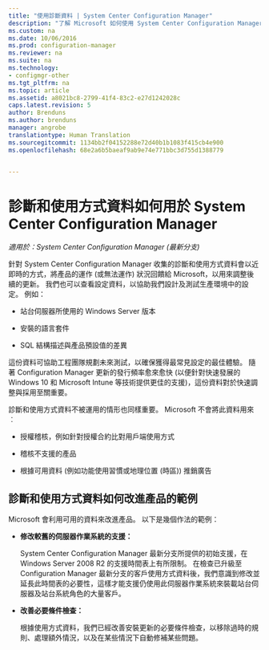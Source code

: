 ```yaml
---
title: "使用診斷資料 | System Center Configuration Manager"
description: "了解 Microsoft 如何使用 System Center Configuration Manager 收集的診斷及使用方式資料。"
ms.custom: na
ms.date: 10/06/2016
ms.prod: configuration-manager
ms.reviewer: na
ms.suite: na
ms.technology:
- configmgr-other
ms.tgt_pltfrm: na
ms.topic: article
ms.assetid: a8021bc8-2799-41f4-83c2-e27d1242028c
caps.latest.revision: 5
author: Brenduns
ms.author: brenduns
manager: angrobe
translationtype: Human Translation
ms.sourcegitcommit: 1134bb2f04152288e72d40b1b1083f415cb4e900
ms.openlocfilehash: 68e2a6b5baeaf9ab9e74e771bbc3d755d1388779


---
```

# <a name="how-diagnostics-and-usage-data-is-used-for-system-center-configuration-manager"></a>診斷和使用方式資料如何用於 System Center Configuration Manager

*適用於：System Center Configuration Manager (最新分支)*

針對 System Center Configuration Manager 收集的診斷和使用方式資料會以近即時的方式，將產品的運作 (或無法運作) 狀況回饋給 Microsoft，以用來調整後續的更新。 我們也可以查看設定資料，以協助我們設計及測試生產環境中的設定。 例如：  

-   站台伺服器所使用的 Windows Server 版本  

-   安裝的語言套件  

-   SQL 結構描述與產品預設值的差異  

這份資料可協助工程團隊規劃未來測試，以確保獲得最常見設定的最佳體驗。 隨著 Configuration Manager 更新的發行頻率愈來愈快 (以便針對快速發展的 Windows 10 和 Microsoft Intune 等技術提供更佳的支援)，這份資料對於快速調整與採用至關重要。  

診斷和使用方式資料不被運用的情形也同樣重要。 Microsoft 不會將此資料用來︰  

-   授權稽核，例如針對授權合約比對用戶端使用方式  

-   稽核不支援的產品  

-   根據可用資料 (例如功能使用習慣或地理位置 (時區)) 推銷廣告  

##  <a name="a-namebkmkimprovea-examples-of-how-diagnostics-and-usage-data-is-improving-the-product"></a><a name="bkmk_improve"></a> 診斷和使用方式資料如何改進產品的範例  
Microsoft 會利用可用的資料來改進產品。 以下是幾個作法的範例：  

-   **修改較舊的伺服器作業系統的支援：**  

     System Center Configuration Manager 最新分支所提供的初始支援，在 Windows Server 2008 R2 的支援時間表上有所限制。 在檢查已升級至 Configuration Manager 最新分支的客戶使用方式資料後，我們意識到修改並延長此時間表的必要性，這樣才能支援仍使用此伺服器作業系統來裝載站台伺服器及站台系統角色的大量客戶。  

-   **改善必要條件檢查：**  

     根據使用方式資料，我們已經改善安裝更新的必要條件檢查，以移除過時的規則、處理額外情況，以及在某些情況下自動修補某些問題。  



<!--HONumber=Nov16_HO1-->



